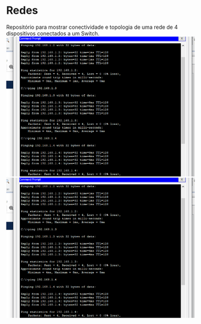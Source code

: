 # Redes
Repositório para mostrar conectividade e topologia de uma rede de 4 dispositivos conectados a um Switch.
<img src="https://github.com/AndreFviana/Redes/blob/main/ping.png" alt="print da tela do programa Packet Tracer">
<img src="https://github.com/AndreFviana/Redes/blob/main/ping.png" alt="print da tela do prompt de comando mostrando o ping">
